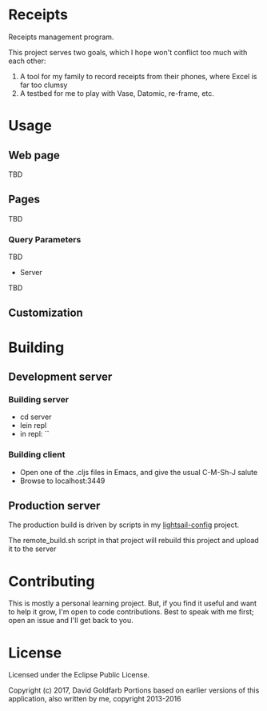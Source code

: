 # Receipts

Receipts management program.

This project serves two goals, which I hope won't conflict too much with each other:

1) A tool for my family to record receipts from their phones, where Excel is far too clumsy
2) A testbed for me to play with Vase, Datomic, re-frame, etc.


# Usage

## Web page

TBD

## Pages

TBD

### Query Parameters

TBD

- Server

TBD

## Customization

# Building

## Development server

### Building server

- cd server
- lein repl
- in repl: ``

### Building client

- Open one of the .cljs files in Emacs, and give the usual C-M-Sh-J salute
- Browse to localhost:3449

## Production server

The production build is driven by scripts in my [lightsail-config](https://github.com/deg/lightsail-config) project.

The remote_build.sh script in that project will rebuild this project and upload it to the server


# Contributing

This is mostly a personal learning project. But, if you find it useful and want to help
it grow, I'm open to code contributions. Best to speak with me first; open an issue and
I'll get back to you.

# License

Licensed under the Eclipse Public License.

Copyright (c) 2017, David Goldfarb
Portions based on earlier versions of this application, also written by me, copyright 2013-2016




